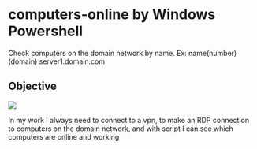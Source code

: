 # computers-online  by Windows Powershell

<p>Check computers on the domain network by name. Ex: name(number)(domain) server1.domain.com </p>
<div>
<h2>Objective</h2>
<a href="#">
<img src="/src/img/powershell.gif"/>
</a>
<P>
In my work I always need to connect to a vpn, to make an RDP connection to computers on the domain network, and with script I can see which computers are online and working 
</P>
</div>
